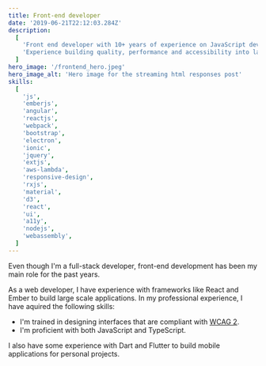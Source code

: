 ```yaml
---
title: Front-end developer
date: '2019-06-21T22:12:03.284Z'
description:
  [
    'Front end developer with 10+ years of experience on JavaScript development',
    'Experience building quality, performance and accessibility into large-scale web applications.',
  ]
hero_image: '/frontend_hero.jpeg'
hero_image_alt: 'Hero image for the streaming html responses post'
skills:
  [
    'js',
    'emberjs',
    'angular',
    'reactjs',
    'webpack',
    'bootstrap',
    'electron',
    'ionic',
    'jquery',
    'extjs',
    'aws-lambda',
    'responsive-design',
    'rxjs',
    'material',
    'd3',
    'react',
    'ui',
    'a11y',
    'nodejs',
    'webassembly',
  ]
---
```


Even though I'm a full-stack developer, front-end development has been my main role for the past years.

As a web developer, I have experience with frameworks like React and Ember to build large scale applications.
In my professional experience, I have aquired the following skills:

- I'm trained in designing interfaces that are compliant with [WCAG 2](https://www.w3.org/WAI/standards-guidelines/wcag/).
- I'm proficient with both JavaScript and TypeScript.

I also have some experience with Dart and Flutter to build mobile applications for personal projects.
